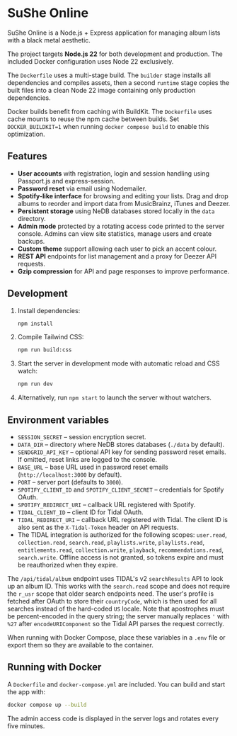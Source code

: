 # SuShe Online

SuShe Online is a Node.js + Express application for managing album lists with a black metal aesthetic.

The project targets **Node.js 22** for both development and production. The included Docker configuration uses Node 22 exclusively.

The `Dockerfile` uses a multi-stage build. The `builder` stage installs all dependencies and compiles assets, then a second `runtime` stage copies the built files into a clean Node 22 image containing only production dependencies.

Docker builds benefit from caching with BuildKit. The `Dockerfile` uses cache mounts to reuse the npm cache between builds. Set `DOCKER_BUILDKIT=1` when running `docker compose build` to enable this optimization.

## Features
- **User accounts** with registration, login and session handling using Passport.js and express-session.
- **Password reset** via email using Nodemailer.
- **Spotify-like interface** for browsing and editing your lists. Drag and drop albums to reorder and import data from MusicBrainz, iTunes and Deezer.
- **Persistent storage** using NeDB databases stored locally in the `data` directory.
- **Admin mode** protected by a rotating access code printed to the server console. Admins can view site statistics, manage users and create backups.
- **Custom theme** support allowing each user to pick an accent colour.
- **REST API** endpoints for list management and a proxy for Deezer API requests.
- **Gzip compression** for API and page responses to improve performance.

## Development
1. Install dependencies:
   ```bash
   npm install
   ```
2. Compile Tailwind CSS:
   ```bash
   npm run build:css
   ```
3. Start the server in development mode with automatic reload and CSS watch:
   ```bash
   npm run dev
   ```
4. Alternatively, run `npm start` to launch the server without watchers.

## Environment variables
- `SESSION_SECRET` – session encryption secret.
- `DATA_DIR` – directory where NeDB stores databases (`./data` by default).
- `SENDGRID_API_KEY` – optional API key for sending password reset emails. If omitted, reset links are logged to the console.
- `BASE_URL` – base URL used in password reset emails (`http://localhost:3000` by default).
- `PORT` – server port (defaults to `3000`).
- `SPOTIFY_CLIENT_ID` and `SPOTIFY_CLIENT_SECRET` – credentials for Spotify OAuth.
- `SPOTIFY_REDIRECT_URI` – callback URL registered with Spotify.
- `TIDAL_CLIENT_ID` – client ID for Tidal OAuth.
- `TIDAL_REDIRECT_URI` – callback URL registered with Tidal.
  The client ID is also sent as the `X-Tidal-Token` header on API
  requests.
- The TIDAL integration is authorized for the following scopes:
  `user.read`, `collection.read`, `search.read`, `playlists.write`,
  `playlists.read`, `entitlements.read`, `collection.write`, `playback`,
  `recommendations.read`, `search.write`. Offline access is not granted, so
  tokens expire and must be reauthorized when they expire.

The `/api/tidal/album` endpoint uses TIDAL's v2 `searchResults` API to look up
an album ID. This works with the `search.read` scope and does not require the
`r_usr` scope that older search endpoints need. The user's profile is fetched
after OAuth to store their `countryCode`, which is then used for all searches
instead of the hard-coded `US` locale.
Note that apostrophes must be percent-encoded in the query string; the server
manually replaces `'` with `%27` after `encodeURIComponent` so the Tidal API
parses the request correctly.

When running with Docker Compose, place these variables in a `.env` file or
export them so they are available to the container.

## Running with Docker
A `Dockerfile` and `docker-compose.yml` are included. You can build and start the app with:
```bash
docker compose up --build
```

The admin access code is displayed in the server logs and rotates every five minutes.
